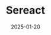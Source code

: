 ---  
layout: startup_page  
title: "Sereact"  
id: "sereact.ai"  
permalink: "/sereactsereact.ai01202025/"  
website: "https://sereact.ai/"  
funding_round: "Series A"  
funding_amount: "€25M"  
investors: "Creandum, Point Nine, Air Street Capital, Nico Rosberg, Mehdi Ghissassi, Ott Kaukver, Lars Nordwall, Torsten Reil, Niklas Köhler"  
about: "Sereact develops AI-powered robotics solutions that equip robots with general-purpose visual and manipulation capabilities. Their software, PickGPT, enables non-technical users to operate robots via natural language instructions, allowing for immediate deployment and cost savings across various industries. This technology allows robots to adapt to dynamic tasks in real-time, exceeding the capabilities of rigidly programmed systems."  
markets: "Robotics, AI, Manufacturing, Logistics"  
hq: "Stuttgart, Baden-Württemberg, Germany"  
founded_year: "2021"  
linkedin: "https://www.linkedin.com/company/sereact/"  
twitter: "https://twitter.com/SereactAI"  
instagram: ""  
facebook: ""  
crunchbase: "https://www.crunchbase.com/organization/sereact"  
pitchbook: "https://pitchbook.com/profiles/company/483769-90"  

date_display: "20-Jan-2025"  
date: "2025-01-20"

# SEO Optimization  
meta_title: "Sereact - Series A Funding (€25M)"  
meta_description: "Sereact, Sereact develops AI-powered robotics solutions that equip robots with general-purpose visual and manipulation capabilities. Their software, PickGPT, e..."  
meta_keywords: "Sereact, Robotics, AI, Manufacturing, Logistics, Series A funding"  
canonical_url: "https://startup.projectstartups.com/sereactsereact.ai01202025/"  
---